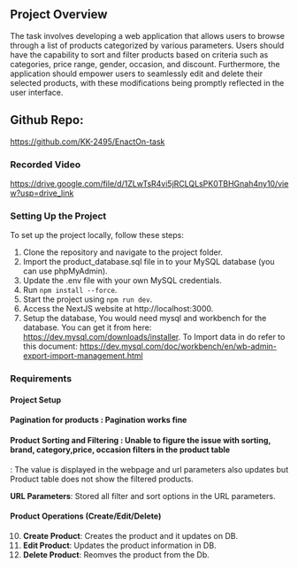 ## Project Overview

The task involves developing a web application that allows users to browse through a list of products categorized by various parameters. Users should have the capability to sort and filter products based on criteria such as categories, price range, gender, occasion, and discount. Furthermore, the application should empower users to seamlessly edit and delete their selected products, with these modifications being promptly reflected in the user interface.

## Github Repo:

https://github.com/KK-2495/EnactOn-task

### Recorded Video

https://drive.google.com/file/d/1ZLwTsR4vi5jRCLQLsPK0TBHGnah4ny10/view?usp=drive_link

### Setting Up the Project

To set up the project locally, follow these steps:

1. Clone the repository and navigate to the project folder.
2. Import the product_database.sql file in to your MySQL database (you can use phpMyAdmin).
3. Update the .env file with your own MySQL credentials.
4. Run `npm install --force`.
5. Start the project using `npm run dev`.
6. Access the NextJS website at http://localhost:3000.
7. Setup the database, You would need mysql and workbench for the database. You can get it from here: https://dev.mysql.com/downloads/installer. To Import data in do refer to this document: https://dev.mysql.com/doc/workbench/en/wb-admin-export-import-management.html

### Requirements

#### Project Setup

#### Pagination for products : Pagination works fine

#### Product Sorting and Filtering : Unable to figure the issue with sorting, brand, category,price, occasion filters in the product table
: The value is displayed in the webpage and url parameters also updates but Product table does not show the filtered products.

**URL Parameters**: Stored all filter and sort options in the URL parameters.

#### Product Operations (Create/Edit/Delete)

10. **Create Product**: Creates the product and it updates on DB.
11. **Edit Product**: Updates the product information in DB.
12. **Delete Product**: Reomves the product from the Db.
